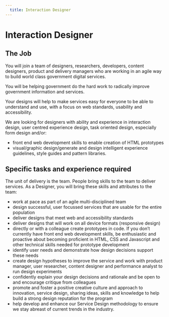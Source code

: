 ```yaml
---
  title: Interaction Designer
---
```


# Interaction Designer

## The Job

You will join a team of designers, researchers, developers, content designers, product and delivery managers who are working in an agile way to build world class government digital services.

You will be helping government do the hard work to radically improve government information and services.

Your designs will help to make services easy for everyone to be able to understand and use, with a focus on web standards, usability and accessibility.

We are looking for designers with ability and experience in interaction design, user centred experience design, task oriented design, especially form design and/or:
  - front end web development skills to enable creation of HTML prototypes
  - visual/graphic design/generate and design intelligent experience guidelines, style guides and pattern libraries.

## Specific tasks and experience required

The unit of delivery is the team. People bring skills to the team to deliver services. As a Designer, you will bring these skills and attributes to the team:

- work at pace as part of an agile multi-disciplined team
- design successful, user focussed services that are usable for the entire population
- deliver designs that meet web and accessibility standards
- deliver designs that will work on all device formats (responsive design)
- directly or with a colleague create prototypes in code. If you don’t currently have front end web development skills, be enthusiastic and proactive about becoming proficient in HTML, CSS and Javascript and other technical skills needed for prototype development
- identify user needs and demonstrate how design decisions support these needs
- create design hypotheses to improve the service and work with product manager, user researcher, content designer and performance analyst to run design experiments
- confidently explain your design decisions and rationale and be open to and encourage critique from colleagues
- promote and foster a positive creative culture and approach to innovation, service design, sharing ideas, skills and knowledge to help build a strong design reputation for the program
- help develop and enhance our Service Design methodology to ensure we stay abreast of current trends in the industry.

